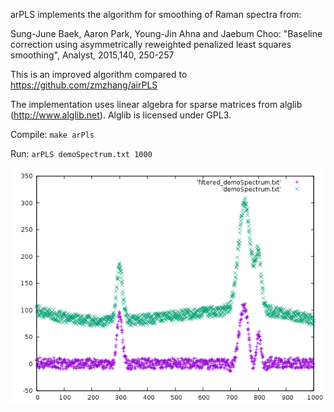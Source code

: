 
arPLS implements the algorithm for smoothing of Raman spectra from:

Sung-June Baek,  Aaron Park,  Young-Jin Ahna and Jaebum Choo:
"Baseline correction using asymmetrically reweighted penalized least
squares smoothing", Analyst, 2015,140, 250-257 

This is an improved algorithm compared to https://github.com/zmzhang/airPLS

The implementation uses linear algebra for sparse matrices from alglib
(http://www.alglib.net). Alglib is licensed under GPL3.

Compile:
  `make arPls`
  
Run:
  `arPLS demoSpectrum.txt 1000`

![](demoSpectrum.png)

